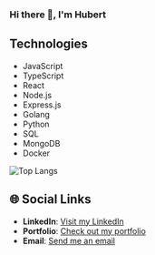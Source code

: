 ### Hi there 👋, I'm Hubert

## Technologies
- JavaScript
- TypeScript
- React
- Node.js
- Express.js
- Golang
- Python
- SQL
- MongoDB
- Docker

<!-- ![HelloHvbert's GitHub stats](https://github-readme-stats.vercel.app/api?username=HelloHvbert&show_icons=true&theme=radical) -->
![Top Langs](https://github-readme-stats.vercel.app/api/top-langs/?username=HelloHvbert&layout=compact&theme=radical)

## 🌐 Social Links

- **LinkedIn**: [Visit my LinkedIn](https://www.linkedin.com/in/hubert-szarwi%C5%84ski/)
- **Portfolio**: [Check out my portfolio]([https://yourportfolio.com](https://hubertszarwinski.netlify.app/))
- **Email**: [Send me an email](mailto:szarhubert@gmail.com)

